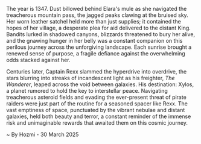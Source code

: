 
The year is 1347.  Dust billowed behind Elara's mule as she navigated the treacherous mountain pass, the jagged peaks clawing at the bruised sky.  Her worn leather satchel held more than just supplies; it contained the hopes of her village, a desperate plea for aid delivered to the distant King.  Bandits lurked in shadowed canyons, blizzards threatened to bury her alive, and the gnawing hunger in her belly was a constant companion on this perilous journey across the unforgiving landscape.  Each sunrise brought a renewed sense of purpose, a fragile defiance against the overwhelming odds stacked against her.

Centuries later, Captain Rexx slammed the hyperdrive into overdrive, the stars blurring into streaks of incandescent light as his freighter, *The Wanderer*, leaped across the void between galaxies. His destination: Xylos, a planet rumored to hold the key to interstellar peace.  Navigating treacherous asteroid fields and evading the ever-present threat of pirate raiders were just part of the routine for a seasoned spacer like Rexx.  The vast emptiness of space, punctuated by the vibrant nebulae and distant galaxies, held both beauty and terror, a constant reminder of the immense risk and unimaginable rewards that awaited them on this cosmic journey.

~ By Hozmi - 30 March 2025
